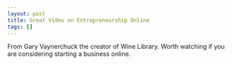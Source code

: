 ```yaml
---
layout: post
title: Great Video on Entrepreneurship Online
tags: []
---
```

From Gary Vaynerchuck the creator of Wine Library. Worth watching if you are considering starting a business online.

<object classid="clsid:d27cdb6e-ae6d-11cf-96b8-444553540000" width="480" height="385" codebase="http://download.macromedia.com/pub/shockwave/cabs/flash/swflash.cab#version=6,0,40,0"><param name="allowFullScreen" value="true" /><param name="allowscriptaccess" value="always" /><param name="src" value="http://www.youtube.com/v/EhqZ0RU95d4&amp;hl=en_US&amp;fs=1&amp;" /><param name="allowfullscreen" value="true" /><embed type="application/x-shockwave-flash" width="480" height="385" src="http://www.youtube.com/v/EhqZ0RU95d4&amp;hl=en_US&amp;fs=1&amp;" allowscriptaccess="always" allowfullscreen="true"></embed></object>
